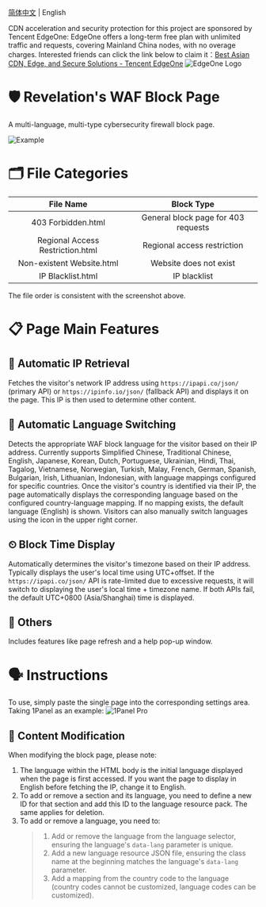 [简体中文](README.md) | English

CDN acceleration and security protection for this project are sponsored by Tencent EdgeOne: EdgeOne offers a long-term free plan with unlimited traffic and requests, covering Mainland China nodes, with no overage charges. Interested friends can click the link below to claim it：[Best Asian CDN, Edge, and Secure Solutions - Tencent EdgeOne](https://edgeone.ai/zh?from=github)
![EdgeOne Logo](https://edgeone.ai/media/34fe3a45-492d-4ea4-ae5d-ea1087ca7b4b.png)
# 🛡️ Revelation's WAF Block Page

A multi-language, multi-type cybersecurity firewall block page.

![Example](https://github.com/user-attachments/assets/5bee7eb5-2566-418e-b0aa-2d83271ba25d)

# 🗂️ File Categories

| File Name | Block Type |
| :--: | :--: |
| 403 Forbidden.html | General block page for 403 requests |
| Regional Access Restriction.html | Regional access restriction |
| Non-existent Website.html | Website does not exist |
| IP Blacklist.html | IP blacklist |

The file order is consistent with the screenshot above.

# 📋 Page Main Features

## 🛜 Automatic IP Retrieval
Fetches the visitor's network IP address using `https://ipapi.co/json/` (primary API) or `https://ipinfo.io/json/` (fallback API) and displays it on the page. This IP is then used to determine other content.

## 💬 Automatic Language Switching
Detects the appropriate WAF block language for the visitor based on their IP address. Currently supports Simplified Chinese, Traditional Chinese, English, Japanese, Korean, Dutch, Portuguese, Ukrainian, Hindi, Thai, Tagalog, Vietnamese, Norwegian, Turkish, Malay, French, German, Spanish, Bulgarian, Irish, Lithuanian, Indonesian, with language mappings configured for specific countries. Once the visitor's country is identified via their IP, the page automatically displays the corresponding language based on the configured country-language mapping. If no mapping exists, the default language (English) is shown. Visitors can also manually switch languages using the icon in the upper right corner.

## ⏲ Block Time Display
Automatically determines the visitor's timezone based on their IP address. Typically displays the user's local time using UTC+offset. If the `https://ipapi.co/json/` API is rate-limited due to excessive requests, it will switch to displaying the user's local time + timezone name. If both APIs fail, the default UTC+0800 (Asia/Shanghai) time is displayed.

## 🎇 Others
Includes features like page refresh and a help pop-up window.

# 🗣 Instructions
To use, simply paste the single page into the corresponding settings area. Taking 1Panel as an example:
![1Panel Pro](https://github.com/user-attachments/assets/eaabe285-a868-4c68-b1a7-36d1f1f81079)

## 📩 Content Modification
When modifying the block page, please note:
1.  The language within the HTML body is the initial language displayed when the page is first accessed. If you want the page to display in English before fetching the IP, change it to English.
2.  To add or remove a section and its language, you need to define a new ID for that section and add this ID to the language resource pack. The same applies for deletion.
3.  To add or remove a language, you need to:
      > 1.  Add or remove the language from the language selector, ensuring the language's `data-lang` parameter is unique.
      > 2.  Add a new language resource JSON file, ensuring the class name at the beginning matches the language's `data-lang` parameter.
      > 3.  Add a mapping from the country code to the language (country codes cannot be customized, language codes can be customized).
